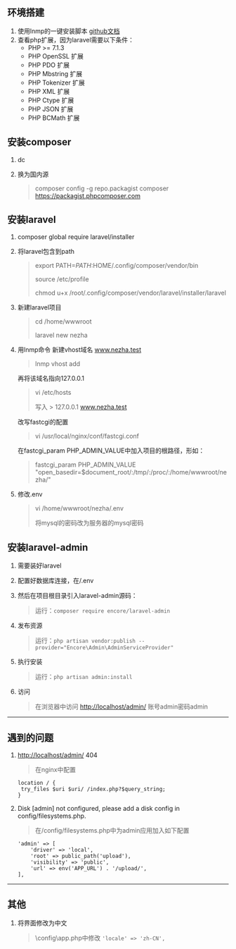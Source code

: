 ## 环境搭建

1. 使用lnmp的一键安装脚本 [github文档](https://github.com/licess/lnmp)
2. 查看php扩展，因为laravel需要以下条件：
   - PHP >= 7.1.3
   - PHP OpenSSL 扩展
   - PHP PDO 扩展
   - PHP Mbstring 扩展
   - PHP Tokenizer 扩展
   - PHP XML 扩展
   - PHP Ctype 扩展
   - PHP JSON 扩展
   - PHP BCMath 扩展

## 安装composer

1. dc

2. 换为国内源 

   > composer config -g repo.packagist composer https://packagist.phpcomposer.com

## 安装laravel

1. composer global require laravel/installer

2. 将laravel包含到path 

   > export PATH=$PATH:$HOME/.config/composer/vendor/bin
   >
   > source /etc/profile
   >
   > chmod u+x /root/.config/composer/vendor/laravel/installer/laravel

   

3. 新建laravel项目

   > cd /home/wwwroot
   >
   > laravel new nezha

4. 用lnmp命令 新建vhost域名 www.nezha.test

   > lnmp vhost add

   再将该域名指向127.0.0.1

   > vi /etc/hosts
   >
   > 写入 > 127.0.0.1 www.nezha.test

   改写fastcgi的配置

   > vi /usr/local/nginx/conf/fastcgi.conf

   在fastcgi_param PHP_ADMIN_VALUE中加入项目的根路径，形如：

   > fastcgi_param PHP_ADMIN_VALUE "open_basedir=$document_root/:/tmp/:/proc/:/home/wwwroot/nezha/"

4. 修改.env

   > vi /home/wwwroot/nezha/.env
   >
   > 将mysql的密码改为服务器的mysql密码

## 安装laravel-admin

1. 需要装好laravel
2. 配置好数据库连接，在/.env
3. 然后在项目根目录引入laravel-admin源码：
   
   > 运行：`composer require encore/laravel-admin` 
4. 发布资源
   > 运行：`php artisan vendor:publish --provider="Encore\Admin\AdminServiceProvider"
`
5. 执行安装
   
   >运行：`php artisan admin:install`
6. 访问
   
   >在浏览器中访问 <http://localhost/admin/>  账号admin密码admin

---
## 遇到的问题

1. <http://localhost/admin/> 404
   > 在nginx中配置
   ```
   location / {
    try_files $uri $uri/ /index.php?$query_string;
   }
   ```
2. Disk \[admin] not configured, please add a disk config in config/filesystems.php.
   >在/config/filesystems.php中为admin应用加入如下配置
   ```
   'admin' => [
       'driver' => 'local',
       'root' => public_path('upload'),
       'visibility' => 'public',
       'url' => env('APP_URL') . '/upload/',
   ],
   ```

---

## 其他

1. 将界面修改为中文
   > \config\app.php中修改
    `'locale' => 'zh-CN',`

